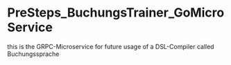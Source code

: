 # PreSteps_BuchungsTrainer_GoMicroService
this is the GRPC-Microservice for future usage of a DSL-Compiler called Buchungssprache
